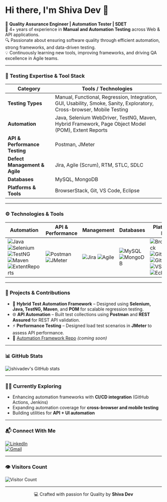 # Hi there, I'm Shiva Dev 👋  

🎯 **Quality Assurance Engineer | Automation Tester | SDET**  
💼 4+ years of experience in **Manual and Automation Testing** across Web & API applications.  
🔍 Passionate about ensuring software quality through efficient automation, strong frameworks, and data-driven testing.  
💡 Continuously learning new tools, improving frameworks, and driving QA excellence in Agile teams.

---

### 🧰 **Testing Expertise & Tool Stack**

| Category | Tools / Technologies |
|-----------|----------------------|
| **Testing Types** | Manual, Functional, Regression, Integration, GUI, Usability, Smoke, Sanity, Exploratory, Cross-browser, Mobile Testing |
| **Automation** | Java, Selenium WebDriver, TestNG, Maven, Hybrid Framework, Page Object Model (POM), Extent Reports |
| **API & Performance Testing** | Postman, JMeter |
| **Defect Management & Agile** | Jira, Agile (Scrum), RTM, STLC, SDLC |
| **Databases** | MySQL, MongoDB |
| **Platforms & Tools** | BrowserStack, Git, VS Code, Eclipse |

---

### ⚙️ **Technologies & Tools**

| Automation | API & Performance | Management | Databases | Platforms / IDEs |
|-------------|------------------|-------------|-------------|------------------|
| ![Java](https://img.shields.io/badge/Java-ED8B00?style=for-the-badge&logo=openjdk&logoColor=white) ![Selenium](https://img.shields.io/badge/Selenium-43B02A?style=for-the-badge&logo=selenium&logoColor=white) ![TestNG](https://img.shields.io/badge/TestNG-FF6F00?style=for-the-badge&logo=testng&logoColor=white) ![Maven](https://img.shields.io/badge/Maven-C71A36?style=for-the-badge&logo=apache-maven&logoColor=white) ![ExtentReports](https://img.shields.io/badge/Extent_Reports-2E86C1?style=for-the-badge&logo=reportlab&logoColor=white) | ![Postman](https://img.shields.io/badge/Postman-FF6C37?style=for-the-badge&logo=postman&logoColor=white) ![JMeter](https://img.shields.io/badge/JMeter-D22128?style=for-the-badge&logo=apache-jmeter&logoColor=white) | ![Jira](https://img.shields.io/badge/Jira-0052CC?style=for-the-badge&logo=jira&logoColor=white) ![Agile](https://img.shields.io/badge/Agile_(Scrum)-239120?style=for-the-badge&logo=scrumalliance&logoColor=white) | ![MySQL](https://img.shields.io/badge/MySQL-4479A1?style=for-the-badge&logo=mysql&logoColor=white) ![MongoDB](https://img.shields.io/badge/MongoDB-47A248?style=for-the-badge&logo=mongodb&logoColor=white) | ![BrowserStack](https://img.shields.io/badge/BrowserStack-FF9900?style=for-the-badge&logo=browserstack&logoColor=white) ![Git](https://img.shields.io/badge/Git-F05032?style=for-the-badge&logo=git&logoColor=white) ![GitHub](https://img.shields.io/badge/GitHub-181717?style=for-the-badge&logo=github&logoColor=white) ![VSCode](https://img.shields.io/badge/VS_Code-007ACC?style=for-the-badge&logo=visual-studio-code&logoColor=white) ![Eclipse](https://img.shields.io/badge/Eclipse-2C2255?style=for-the-badge&logo=eclipse&logoColor=white) |

---

### 🚀 **Projects & Contributions**

- 🧩 **Hybrid Test Automation Framework** – Designed using **Selenium, Java, TestNG, Maven**, and **POM** for scalable regression testing.  
- 🌐 **API Automation** – Built test collections using **Postman** and **REST Assured** for REST API validation.  
- ⚡ **Performance Testing** – Designed load test scenarios in **JMeter** to assess API performance.  
- 🔗 [Automation Framework Repo](#) *(coming soon)*

---

### 📊 **GitHub Stats**

![ishivadev's GitHub stats](https://github-readme-stats.vercel.app/api?username=ishivadev&show_icons=true&theme=radical)

---

### 👨‍💻 **Currently Exploring**

- Enhancing automation frameworks with **CI/CD integration** (GitHub Actions, Jenkins)  
- Expanding automation coverage for **cross-browser and mobile testing**  
- Building utilities for **API + UI automation**  

---

### 📬 **Connect With Me**

[![LinkedIn](https://img.shields.io/badge/LinkedIn-0A66C2?style=for-the-badge&logo=linkedin&logoColor=white)](https://www.linkedin.com/in/shiva-dev95/)  
[![Gmail](https://img.shields.io/badge/Gmail-D14836?style=for-the-badge&logo=gmail&logoColor=white)](mailto:shivadevm@gmail.com)

---

### 👁 **Visitors Count**

![Visitor Count](https://img.shields.io/badge/Visitors-1000+-blue?style=for-the-badge)

---

<p align="center">💻 Crafted with passion for Quality by <b>Shiva Dev</b></p>
